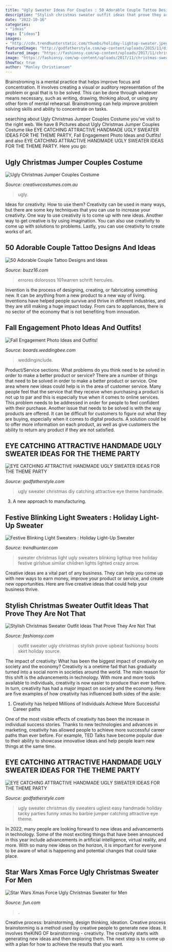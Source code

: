 ```yaml
---
title: "Ugly Sweater Ideas For Couples : 50 Adorable Couple Tattoo Designs And Ideas"
description: "Stylish christmas sweater outfit ideas that prove they are not that"
date: "2022-10-16"
categories:
- "ideas"
tags: ["ideas"]
images:
- "http://cdn.trendhunterstatic.com/thumbs/holiday-lightup-sweater.jpeg"
featuredImage: "http://godfatherstyle.com/wp-content/uploads/2015/11/diy-ugly-Christmas-sweater-ideas-20.jpg"
featured_image: "https://fashionsy.com/wp-content/uploads/2017/11/christmas-sweater-outfit-2-.jpg"
image: "https://fashionsy.com/wp-content/uploads/2017/11/christmas-sweater-outfit-2-.jpg"
ShowToc: true
author: "Manley Christiansen"
---
```



Brainstroming is a mental practice that helps improve focus and concentration. It involves creating a visual or auditory representation of the problem or goal that is to be solved. This can be done through whatever means necessary, such as writing, drawing, thinking aloud, or using any other form of mental rehearsal. Brainstroming can help improve problem solving skills and ability to concentrate on tasks.

	

		
searching about Ugly Christmas Jumper Couples Costume you've visit to the right web. We have 8 Pictures about Ugly Christmas Jumper Couples Costume like EYE CATCHING ATTRACTIVE HANDMADE UGLY SWEATER IDEAS FOR THE THEME PARTY, Fall Engagement Photo Ideas and Outfits! and also EYE CATCHING ATTRACTIVE HANDMADE UGLY SWEATER IDEAS FOR THE THEME PARTY. Here you go:
		
    
## Ugly Christmas Jumper Couples Costume

<img loading=lazy src="https://www.creativecostumes.com.au/wp-content/uploads/2018/07/CC_April_18_133-768x1024.jpg" onerror="this.onerror=null;this.src='https://tse1.mm.bing.net/th?id=OIP.HW9Fv4UDj9eJoob3fn4hiwHaJ4&amp;pid=15.1';" alt="Ugly Christmas Jumper Couples Costume">

_Source: creativecostumes.com.au_

>ugly. 

	

Ideas for creativity: How to use them?
Creativity can be used in many ways, but there are some key techniques that you can use to increase your creativity. One way to use creativity is to come up with new ideas. Another way to get creative is by using imagination. You can also use creativity to come up with solutions to problems. Lastly, you can use creativity to create works of art.

    
## 50 Adorable Couple Tattoo Designs And Ideas

<img loading=lazy src="https://buzz16.com/wp-content/uploads/2015/05/Adorable-Couple-Tattoo-Designs-and-Ideas-18.jpg" onerror="this.onerror=null;this.src='https://tse1.mm.bing.net/th?id=OIP.27G2-FC0AiSywVIjjDcclwHaLH&amp;pid=15.1';" alt="50 Adorable Couple Tattoo Designs and Ideas">

_Source: buzz16.com_

>errores dolorosos 101warren schrift hercules. 

	

Invention is the process of designing, creating, or fabricating something new. It can be anything from a new product to a new way of living. Inventions have helped people survive and thrive in different industries, and they are still making a huge impact today. From cars to appliances, there is no sector of the economy that is not benefiting from innovation.

    
## Fall Engagement Photo Ideas And Outfits!

<img loading=lazy src="https://www-static.weddingbee.com/pics/228137/2014-08-27_09.18_.52_.png" onerror="this.onerror=null;this.src='https://tse3.mm.bing.net/th?id=OIP.IQKbuK6gqO1tHj47HjDRfAHaK6&amp;pid=15.1';" alt="Fall Engagement Photo Ideas and Outfits!">

_Source: boards.weddingbee.com_

>weddinginclude. 

	

Product/Service sections: What problems do you think need to be solved in order to make a better product or service?
There are a number of things that need to be solved in order to make a better product or service. One area where new ideas could help is in the area of customer service. Many people feel that the service that they receive when purchasing a product is not up to par and this is especially true when it comes to online services. This problem needs to be addressed in order for people to feel confident with their purchase. Another issue that needs to be solved is with the way products are offered. It can be difficult for customers to figure out what they are buying, especially when it comes to digital products. A solution could be to offer more information on each product, as well as give customers the ability to return any product if they are not satisfied.

    
## EYE CATCHING ATTRACTIVE HANDMADE UGLY SWEATER IDEAS FOR THE THEME PARTY

<img loading=lazy src="http://godfatherstyle.com/wp-content/uploads/2015/11/diy-ugly-Christmas-sweater-ideas-15.jpg" onerror="this.onerror=null;this.src='https://tse4.mm.bing.net/th?id=OIP.Ysd36zf_LBEMCztMkiUstgHaLH&amp;pid=15.1';" alt="EYE CATCHING ATTRACTIVE HANDMADE UGLY SWEATER IDEAS FOR THE THEME PARTY">

_Source: godfatherstyle.com_

>ugly sweater christmas diy catching attractive eye theme handmade. 

	

3. A new approach to manufacturing.

    
## Festive Blinking Light Sweaters : Holiday Light-Up Sweater

<img loading=lazy src="http://cdn.trendhunterstatic.com/thumbs/holiday-lightup-sweater.jpeg" onerror="this.onerror=null;this.src='https://tse3.mm.bing.net/th?id=OIP.S2cHAWjYcjlN7XnOsfU5OAHaGW&amp;pid=15.1';" alt="Festive Blinking Light Sweaters : Holiday Light-Up Sweater">

_Source: trendhunter.com_

>sweater christmas light ugly sweaters blinking lightup tree holiday festive girlshue similar children lights lighted crazy arrow. 

	

Creative ideas are a vital part of any business. They can help you come up with new ways to earn money, improve your product or service, and create new opportunities. Here are five creative ideas that could help your business thrive.

    
## Stylish Christmas Sweater Outfit Ideas That Prove They Are Not That

<img loading=lazy src="https://fashionsy.com/wp-content/uploads/2017/11/christmas-sweater-outfit-2-.jpg" onerror="this.onerror=null;this.src='https://tse3.mm.bing.net/th?id=OIP.oj--MQuyJtU6TURQAXkqtgHaLG&amp;pid=15.1';" alt="Stylish Christmas Sweater Outfit Ideas That Prove They Are Not That">

_Source: fashionsy.com_

>outfit sweater ugly christmas stylish prove upbeat fashionsy boots skirt holiday source. 

	

The impact of creativity: What has been the biggest impact of creativity on society and the economy?
Creativity is a onetime fad that has gradually turned into a social norm in societies around the world. The main reason for this shift is the advancements in technology. With more and more tools available to individuals, creativity is now easier to produce than ever before. In turn, creativity has had a major impact on society and the economy. Here are five examples of how creativity has influenced both sides of the aisle:
1) Creativity has helped Millions of Individuals Achieve More Successful Career paths

One of the most visible effects of creativity has been the increase in individual success stories. Thanks to new technologies and advances in marketing, creativity has allowed people to achieve more successful career paths than ever before. For example, TED Talks have become popular due to their ability to showcase innovative ideas and help people learn new things at the same time.

    
## EYE CATCHING ATTRACTIVE HANDMADE UGLY SWEATER IDEAS FOR THE THEME PARTY

<img loading=lazy src="http://godfatherstyle.com/wp-content/uploads/2015/11/diy-ugly-Christmas-sweater-ideas-20.jpg" onerror="this.onerror=null;this.src='https://tse2.mm.bing.net/th?id=OIP.U60OgFEJpRq6KoKM0gSQIwHaJ3&amp;pid=15.1';" alt="EYE CATCHING ATTRACTIVE HANDMADE UGLY SWEATER IDEAS FOR THE THEME PARTY">

_Source: godfatherstyle.com_

>ugly sweater christmas diy sweaters ugliest easy handmade holiday tacky parties funny xmas ho barbie jumper catching attractive eye theme. 

	

In 2022, many people are looking forward to new ideas and advancements in technology. Some of the most exciting things that have been announced in this year include advancements in artificial intelligence, virtual reality, and more. With so many new ideas on the horizon, it is important for everyone to be aware of what is happening and potential changes that could take place.

    
## Star Wars Xmas Force Ugly Christmas Sweater For Men

<img loading=lazy src="https://images.fun.com/products/40463/2-1-77907/star-wars-xmas-force-mens-ugly-christmas-sweater.jpg" onerror="this.onerror=null;this.src='https://tse2.mm.bing.net/th?id=OIP.-lcqibe0GflLTi9aq8bUSAHaKl&amp;pid=15.1';" alt="Star Wars Xmas Force Ugly Christmas Sweater for Men">

_Source: fun.com_

>. 

	

Creative process: brainstorming, design thinking, ideation.
Creative process brainstorming is a method used by creative people to generate new ideas. It involves theKING OF brainstorming - creativity. The creativity starts with generating new ideas and then exploring them. The next step is to come up with a plan for how to achieve the results that you want.

